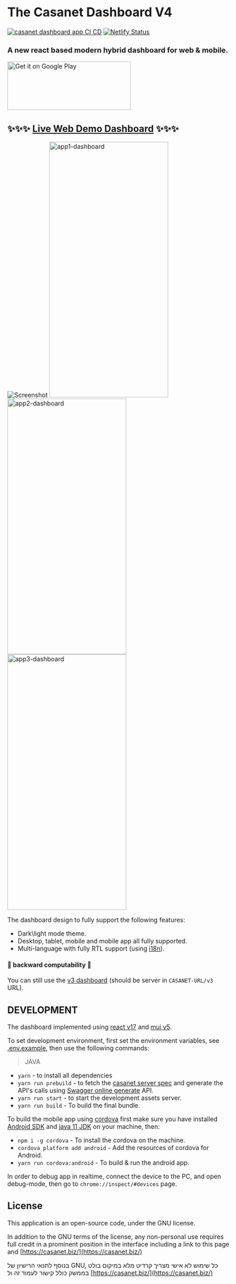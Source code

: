 # The Casanet Dashboard V4

[![casanet dashboard app CI CD](https://github.com/casanet/dashboard-app/actions/workflows/build.yml/badge.svg?branch=main)](https://github.com/casanet/dashboard-app/actions/workflows/build.yml)
[![Netlify Status](https://api.netlify.com/api/v1/badges/5dd5253a-b100-4b32-9f83-6baeb3398aeb/deploy-status)](https://app.netlify.com/sites/v4-dashboard-casanet-prod/deploys)

### A new react based modern hybrid dashboard for web &amp; mobile.

<a href='https://play.google.com/store/apps/details?id=casa.casanet.dashboard' target="_blank">
<img 
	width='280px' height='110px'
	alt='Get it on Google Play' src='https://play.google.com/intl/en_us/badges/static/images/badges/en_badge_web_generic.png'/>
</a>

## ✨✨✨ [Live Web Demo Dashboard](https://demo.dashboard.casanet.casa/) ✨✨✨

![Screenshot](./assets/capture/desktop-capture.gif)
<img src="./assets/capture/app1.jpg" alt="app1-dashboard"
	title="lite-dashboard screenshot" width="270" height="580" />
<img src="./assets/capture/app2.jpg" alt="app2-dashboard"
	title="lite-dashboard screenshot" width="270" height="580" />
<img src="./assets/capture/app3.jpg" alt="app3-dashboard"
	title="lite-dashboard screenshot" width="270" height="580" />

The dashboard design to fully support the following features:
* Dark\light mode theme.
* Desktop, tablet, mobile and mobile app all fully supported.
* Multi-language with fully RTL support (using [i18n](https://react.i18next.com/)).

#### 💾 backward computability 💾

You can still use the [v3 dashboard](https://github.com/casanet/frontend-v3) (should be server in `CASANET-URL/v3` URL). 

## DEVELOPMENT

The dashboard implemented using [react v17](https://reactjs.org/blog/2020/10/20/react-v17.html) and [mui v5](https://mui.com/).


To set development environment, first set the environment variables, see [.env.example](./.env.example), then use the following commands:

> JAVA 

* `yarn` - to install all dependencies
* `yarn run prebuild` - to fetch the [casanet server spec](https://github.com/casanet/casanet-server/blob/development/backend/src/swagger.json) and generate the API's calls using [Swagger online generate](https://generator3.swagger.io/index.html) API.
* `yarn run start` - to start the development assets server.
* `yarn run build` - To build the final bundle.

To build the mobile app using [cordova](https://cordova.apache.org/) first make sure you have installed [Android SDK](https://developer.android.com/studio) and [java 11 JDK](https://www.oracle.com/java/technologies/downloads/#java11) on your machine, then:

* `npm i -g cordova` - To install the cordova on the machine.
* `cordova platform add android` - Add the resources of cordova for Android. 
* `yarn run cordova:android` - To build & run the android app.

In order to debug app in realtime, connect the device to the PC, and open debug-mode, then go to `chrome://inspect/#devices` page.

## License

This application is an open-source code, under the GNU license.

In addition to the GNU terms of the license, any non-personal use requires full credit in a prominent position in the interface including a link to this page and [https://casanet.biz/](https://casanet.biz/)

בנוסף לתנאי הרישיון של GNU, כל שימוש לא אישי מצריך קרדיט מלא במיקום בולט בממשק כולל קישור לעמוד זה ול [https://casanet.biz/](https://casanet.biz/)